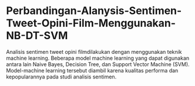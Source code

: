 # Perbandingan-Alanysis-Sentimen-Tweet-Opini-Film-Menggunakan-NB-DT-SVM
Analisis sentimen tweet opini filmdilakukan dengan menggunakan teknik machine learning. Beberapa model machine learning yang dapat digunakan antara lain Naive Bayes, Decision Tree, dan Support Vector Machine (SVM). Model-machine learning tersebut diambil karena kualitas performa dan kepopularannya pada studi analisis sentimen.
